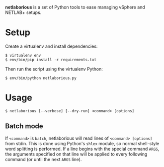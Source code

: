 **netlaborious** is a set of Python tools to ease managing vSphere and NETLAB+
setups.

# Setup

Create a virtualenv and install dependencies:

    $ virtualenv env
    $ env/bin/pip install -r requirements.txt

Then run the script using the virtualenv Python:

    $ env/bin/python netlaborious.py

# Usage

    $ netlaborious [--verbose] [--dry-run] <command> [options]

## Batch mode

If `<command>` is `batch`, netlaborious will read lines of `<command> [options]`
from stdin.  This is done using Python's `shlex` module, so normal shell-style
word splitting is performed.  If a line begins with the special command `ARGS`,
the arguments specified on that line will be applied to every following command
(or until the next `ARGS` line).
